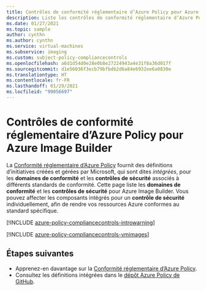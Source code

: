 ```yaml
---
title: Contrôles de conformité réglementaire d’Azure Policy pour Azure Image Builder
description: Liste les contrôles de conformité réglementaire d’Azure Policy pour Azure Image Builder. Ces définitions de stratégie intégrées fournissent des approches courantes pour la gestion de la conformité de vos ressources Azure.
ms.date: 01/27/2021
ms.topic: sample
author: cynthn
ms.author: cynthn
ms.service: virtual-machines
ms.subservice: imaging
ms.custom: subject-policy-compliancecontrols
ms.openlocfilehash: a6d1d54d0e28e0b8e27224943a4e31f8a36d017f
ms.sourcegitcommit: d1e56036f3ecb79bfbdb2d6a84e6932ee6a0830e
ms.translationtype: HT
ms.contentlocale: fr-FR
ms.lasthandoff: 01/29/2021
ms.locfileid: "99056697"
---
```

# <a name="azure-policy-regulatory-compliance-controls-for-azure-image-builder"></a>Contrôles de conformité réglementaire d’Azure Policy pour Azure Image Builder

La [Conformité réglementaire d’Azure Policy](../governance/policy/concepts/regulatory-compliance.md) fournit des définitions d’initiatives créées et gérées par Microsoft, qui sont dites _intégrées_, pour les **domaines de conformité** et les **contrôles de sécurité** associés à différents standards de conformité. Cette page liste les **domaines de conformité** et les **contrôles de sécurité** pour Azure Image Builder. Vous pouvez affecter les composants intégrés pour un **contrôle de sécurité** individuellement, afin de rendre vos ressources Azure conformes au standard spécifique.

[!INCLUDE [azure-policy-compliancecontrols-introwarning](../../includes/policy/standards/intro-warning.md)]

[!INCLUDE [azure-policy-compliancecontrols-vmimages](../../includes/policy/standards/byrp/microsoft.virtualmachineimages.md)]

## <a name="next-steps"></a>Étapes suivantes

- Apprenez-en davantage sur la [Conformité réglementaire d’Azure Policy](../governance/policy/concepts/regulatory-compliance.md).
- Consultez les définitions intégrées dans le [dépôt Azure Policy de GitHub](https://github.com/Azure/azure-policy).
